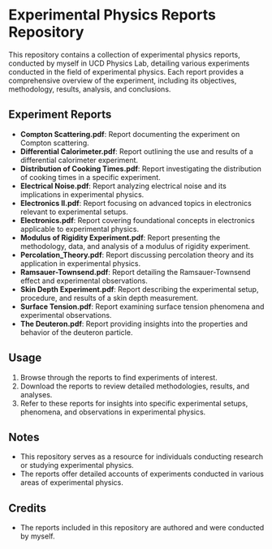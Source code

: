 # Experimental Physics Reports Repository
This repository contains a collection of experimental physics reports, conducted by myself in UCD Physics Lab, detailing various experiments conducted in the field of experimental physics. Each report provides a comprehensive overview of the experiment, including its objectives, methodology, results, analysis, and conclusions.

## Experiment Reports

- **Compton Scattering.pdf**: Report documenting the experiment on Compton scattering.
- **Differential Calorimeter.pdf**: Report outlining the use and results of a differential calorimeter experiment.
- **Distribution of Cooking Times.pdf**: Report investigating the distribution of cooking times in a specific experiment.
- **Electrical Noise.pdf**: Report analyzing electrical noise and its implications in experimental physics.
- **Electronics II.pdf**: Report focusing on advanced topics in electronics relevant to experimental setups.
- **Electronics.pdf**: Report covering foundational concepts in electronics applicable to experimental physics.
- **Modulus of Rigidity Experiment.pdf**: Report presenting the methodology, data, and analysis of a modulus of rigidity experiment.
- **Percolation_Theory.pdf**: Report discussing percolation theory and its application in experimental physics.
- **Ramsauer-Townsend.pdf**: Report detailing the Ramsauer-Townsend effect and experimental observations.
- **Skin Depth Experiment.pdf**: Report describing the experimental setup, procedure, and results of a skin depth measurement.
- **Surface Tension.pdf**: Report examining surface tension phenomena and experimental observations.
- **The Deuteron.pdf**: Report providing insights into the properties and behavior of the deuteron particle.

## Usage

1. Browse through the reports to find experiments of interest.
2. Download the reports to review detailed methodologies, results, and analyses.
3. Refer to these reports for insights into specific experimental setups, phenomena, and observations in experimental physics.

## Notes

- This repository serves as a resource for individuals conducting research or studying experimental physics.
- The reports offer detailed accounts of experiments conducted in various areas of experimental physics.

## Credits

- The reports included in this repository are authored and were conducted by myself.

